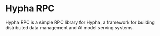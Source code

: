 # Hypha RPC

Hypha RPC is a simple RPC library for Hypha, a framework for building distributed data management and AI model serving systems.
